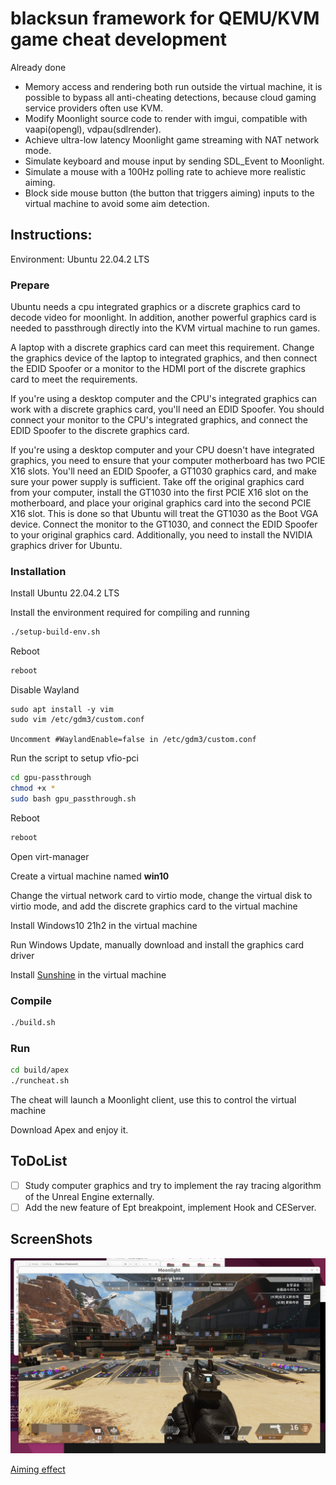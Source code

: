 # blacksun framework for QEMU/KVM game cheat development

Already done

- Memory access and rendering both run outside the virtual machine, it is possible to bypass all anti-cheating detections, because cloud gaming service providers often use KVM.
- Modify Moonlight source code to render with imgui, compatible with vaapi(opengl), vdpau(sdlrender).
- Achieve ultra-low latency Moonlight game streaming with NAT network mode.
- Simulate keyboard and mouse input by sending SDL_Event to Moonlight.
- Simulate a mouse with a 100Hz polling rate to achieve more realistic aiming.
- Block side mouse button (the button that triggers aiming) inputs to the virtual machine to avoid some aim detection.

## Instructions:

Environment: Ubuntu 22.04.2 LTS

### Prepare

Ubuntu needs a cpu integrated graphics or a discrete graphics card to decode video for moonlight. In addition, another powerful graphics card is needed to passthrough directly into the KVM virtual machine to run games.

A laptop with a discrete graphics card can meet this requirement. Change the graphics device of the laptop to integrated graphics, and then connect the EDID Spoofer or a monitor to the HDMI port of the discrete graphics card to meet the requirements.

If you're using a desktop computer and the CPU's integrated graphics can work with a discrete graphics card, you'll need an EDID Spoofer. You should connect your monitor to the CPU's integrated graphics, and connect the EDID Spoofer to the discrete graphics card.

If you're using a desktop computer and your CPU doesn't have integrated graphics, you need to ensure that your computer motherboard has two PCIE X16 slots. You'll need an EDID Spoofer, a GT1030 graphics card, and make sure your power supply is sufficient. Take off the original graphics card from your computer, install the GT1030 into the first PCIE X16 slot on the motherboard, and place your original graphics card into the second PCIE X16 slot. This is done so that Ubuntu will treat the GT1030 as the Boot VGA device. Connect the monitor to the GT1030, and connect the EDID Spoofer to your original graphics card. Additionally, you need to install the NVIDIA graphics driver for Ubuntu.

### Installation

Install Ubuntu 22.04.2 LTS

Install the environment required for compiling and running

```bash
./setup-build-env.sh
```

Reboot

```bash
reboot
```

Disable Wayland 

```
sudo apt install -y vim
sudo vim /etc/gdm3/custom.conf

Uncomment #WaylandEnable=false in /etc/gdm3/custom.conf
```

Run the script to setup vfio-pci

```bash
cd gpu-passthrough
chmod +x *
sudo bash gpu_passthrough.sh
```

Reboot

```bash
reboot
```

Open virt-manager

Create a virtual machine named **win10**

Change the virtual network card to virtio mode, change the virtual disk to virtio mode, and add the discrete graphics card to the virtual machine

Install Windows10 21h2 in the virtual machine

Run Windows Update, manually download and install the graphics card driver

Install [Sunshine](https://github.com/LizardByte/Sunshine) in the virtual machine


### Compile

```bash
./build.sh
```

### Run

```bash
cd build/apex
./runcheat.sh
```

The cheat will launch a Moonlight client, use this to control the virtual machine

Download Apex and enjoy it.

## ToDoList

- [ ]  Study computer graphics and try to implement the ray tracing algorithm of the Unreal Engine externally.
- [ ]  Add the new feature of Ept breakpoint, implement Hook and CEServer.

## ScreenShots

![1](./screenshots/1.PNG)

[Aiming effect](https://streamvi.com/watch/1772658935995788)
